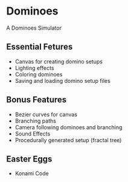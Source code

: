 Dominoes
========

A Dominoes Simulator

Essential Fetures
-----------------
- Canvas for creating domino setups
- Lighting effects
- Coloring dominoes
- Saving and loading domino setup files

Bonus Features
--------------
- Bezier curves for canvas
- Branching paths
- Camera following dominoes and branching
- Sound Effects
- Procedurally generated setup (fractal tree)

Easter Eggs
-----------
- Konami Code
